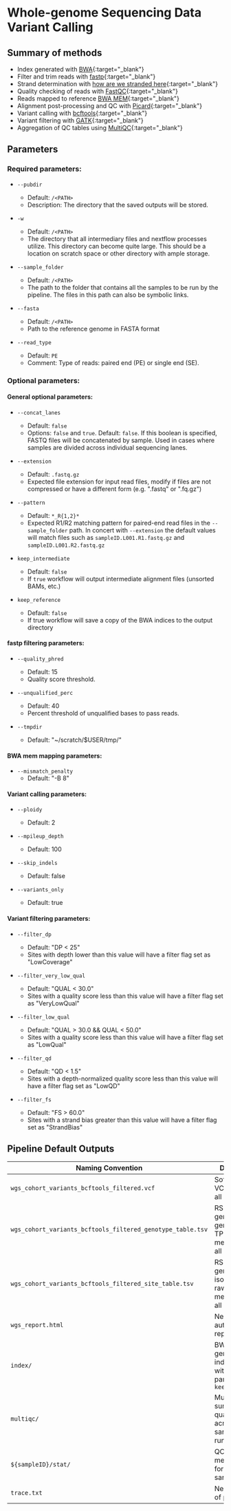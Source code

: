 # Whole-genome Sequencing Data Variant Calling

## Summary of methods 

* Index generated with [BWA](https://github.com/lh3/bwa){:target="\_blank"}
* Filter and trim reads with [fastp](https://github.com/OpenGene/fastp){:target="\_blank"}
* Strand determination with [how are we stranded here](https://pypi.org/project/how-are-we-stranded-here/){:target="\_blank"}
* Quality checking of reads with [FastQC](http://www.bioinformatics.babraham.ac.uk/projects/fastqc/){:target="\_blank"}
* Reads mapped to reference [BWA MEM](https://github.com/lh3/bwa){:target="\_blank"}
* Alignment post-processing and QC with [Picard](https://broadinstitute.github.io/picard/){:target="\_blank"}
* Variant calling with [bcftools](https://samtools.github.io/bcftools/bcftools.html){:target="\_blank"}
* Variant filtering with [GATK](https://gatk.broadinstitute.org){:target="\_blank"}
* Aggregation of QC tables using [MultiQC](https://multiqc.info){:target="\_blank"}

## Parameters

### Required parameters:

* `--pubdir` 
	* Default: `/<PATH>` 
	* Description: The directory that the saved outputs will be stored.

* `-w`
    * Default: `/<PATH>`
    * The directory that all intermediary files and nextflow processes utilize. This directory can become quite large. This should be a location on scratch space or other directory with ample storage.

* `--sample_folder` 
    * Default: `/<PATH>`
    * The path to the folder that contains all the samples to be run by the pipeline. The files in this path can also be symbolic links.

* `--fasta`
    * Default: `/<PATH>`
    * Path to the reference genome in FASTA format

* `--read_type`
    * Default: `PE`
    * Comment: Type of reads: paired end (PE) or single end (SE).

### Optional parameters:

#### General optional parameters:

* `--concat_lanes`
    * Default: `false`
    * Options: `false` and `true`. Default: `false`. If this boolean is specified, FASTQ files will be concatenated by sample. Used in cases where samples are divided across individual sequencing lanes.

* `--extension`
    * Default: `.fastq.gz`
    * Expected file extension for input read files, modify if files are not compressed or have a different form (e.g. ".fastq" or ".fq.gz")

* `--pattern`
    * Default: `*_R{1,2}*`
    * Expected R1/R2 matching pattern for paired-end read files in the `--sample_folder` path. In concert with `--extension` the default values will match files such as `sampleID.L001.R1.fastq.gz` and `sampleID.L001.R2.fastq.gz`

* `keep_intermediate`
    * Default: `false`
    * If `true` workflow will output intermediate alignment files (unsorted BAMs, etc.)

* `keep_reference`
    * Default: `false`
    * If true workflow will save a copy of the BWA indices to the output directory

#### fastp filtering parameters:

* `--quality_phred`
    * Default: 15
    * Quality score threshold.

* `--unqualified_perc`
    * Default: 40
    * Percent threshold of unqualified bases to pass reads.

* `--tmpdir`
    * Default: "~/scratch/$USER/tmp/"

#### BWA mem mapping parameters:

* `--mismatch_penalty`
    * Default: "-B 8"

#### Variant calling parameters:

* `--ploidy`
    * Default: 2

* `--mpileup_depth`
    * Default: 100

* `--skip_indels`
    * Default: false

* `--variants_only`
    * Default: true

#### Variant filtering parameters:

* `--filter_dp`
    * Default: "DP < 25"
    * Sites with depth lower than this value will have a filter flag set as "LowCoverage"

* `--filter_very_low_qual`
    * Default: "QUAL < 30.0"
    * Sites with a quality score less than this value will have a filter flag set as "VeryLowQual"

* `--filter_low_qual`
    * Default: "QUAL > 30.0 && QUAL < 50.0"
    * Sites with a quality score less than this value will have a filter flag set as "LowQual"

* `--filter_qd`
    * Default: "QD < 1.5"
    * Sites with a depth-normalized quality score less than this value will have a filter flag set as "LowQD"

* `--filter_fs`
    * Default: "FS > 60.0"
    * Sites with a strand bias greater than this value will have a filter flag set as "StrandBias"



## Pipeline Default Outputs 
 
| Naming Convention                                                    | Description                                                                                                   |
| -------------------------------------------------------------------- | ------------------------------------------------------------------------------------------------------------- |
| `wgs_cohort_variants_bcftools_filtered.vcf` | Soft-filtered VCF including all samples |
| `wgs_cohort_variants_bcftools_filtered_genotype_table.tsv` | RSEM-generated gene-level TPM counts merged across all samples |
| `wgs_cohort_variants_bcftools_filtered_site_table.tsv` | RSEM-generated isoform-level raw counts merged across all samples |
| `wgs_report.html` | Nextflow autogenerated report |
| `index/` | BWA-generated indices saved with optional parameter `keep_reference` |
| `multiqc/` | MultiQC report summarizing quality metrics across all samples in the run |
| `${sampleID}/stat/` | QC and Picard metrics files for each sample |
| `trace.txt` | Nextflow trace of processes |
